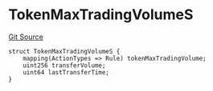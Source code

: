 # TokenMaxTradingVolumeS
[Git Source](https://github.com/thrackle-io/tron/blob/5d067d497731c6b73733c2217dfac1db063f1640/src/client/token/handler/diamond/RuleStorage.sol)


```solidity
struct TokenMaxTradingVolumeS {
    mapping(ActionTypes => Rule) tokenMaxTradingVolume;
    uint256 transferVolume;
    uint64 lastTransferTime;
}
```

